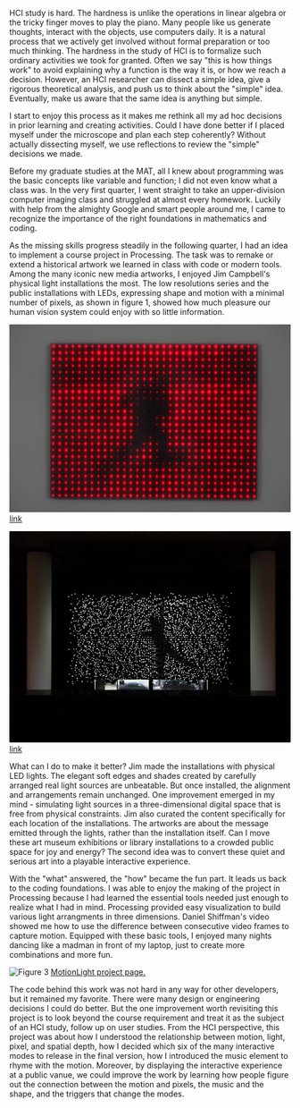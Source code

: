 HCI study is hard. The hardness is unlike the operations in linear algebra or the tricky finger moves to play the piano. Many people like us generate thoughts, interact with the objects, use computers daily. It is a natural process that we actively get involved without formal preparation or too much thinking. The hardness in the study of HCI is to formalize such ordinary activities we took for granted. Often we say "this is how things work" to avoid explaining why a function is the way it is, or how we reach a decision.  However, an HCI researcher can dissect a simple idea, give a rigorous theoretical analysis, and push us to think about the "simple" idea. Eventually, make us aware that the same idea is anything but simple.

I start to enjoy this process as it makes me rethink all my ad hoc decisions in prior learning and creating activities. Could I have done better if I placed myself under the microscope and plan each step coherently? Without actually dissecting myself, we use reflections to review the "simple" decisions we made.

Before my graduate studies at the MAT, all I knew about programming was the basic concepts like variable and function; I did not even know what a class was.  In the very first quarter, I went straight to take an upper-division computer imaging class and struggled at almost every homework. Luckily with help from the almighty Google and smart people around me, I came to recognize the importance of the right foundations in mathematics and coding.

As the missing skills progress steadily in the following quarter, I had an idea to implement a course project in Processing. The task was to remake or extend a historical artwork we learned in class with code or modern tools. Among the many iconic new media artworks, I enjoyed Jim Campbell's physical light installations the most. The low resolutions series and the public installations with LEDs, expressing shape and motion with a minimal number of pixels, as shown in figure 1, showed how much pleasure our human vision system could enjoy with so little information.

![Figure 1](imgs/jim_running_falling.jpg)  
[link](https://www.jimcampbell.tv/portfolio/low_resolution_works/running_falling/ambiguous_icon_five_running_falling/)

![Figure 2](imgs/jim_exploded_views.jpg)  
[link](https://www.jimcampbell.tv/portfolio/public_art/exploded_views/)

What can I do to make it better? Jim made the installations with physical LED lights. The elegant soft edges and shades created by carefully arranged real light sources are unbeatable. But once installed, the alignment and arrangements remain unchanged. One improvement emerged in my mind - simulating light sources in a three-dimensional digital space that is free from physical constraints. Jim also curated the content specifically for each location of the installations. The artworks are about the message emitted through the lights, rather than the installation itself. Can I move these art museum exhibitions or library installations to a crowded public space for joy and energy? The second idea was to convert these quiet and serious art into a playable interactive experience.

With the "what" answered, the "how" became the fun part. It leads us back to the coding foundations. I was able to enjoy the making of the project in Processing because I had learned the essential tools needed just enough to realize what I had in mind. Processing provided easy visualization to build various light arrangments in three dimensions. Daniel Shiffman's video showed me how to use the difference between consecutive video frames to capture motion. Equipped with these basic tools, I enjoyed many nights dancing like a madman in front of my laptop, just to create more combinations and more fun. 

![Figure 3](http://cyxu.tv/wp-content/uploads/2019/01/motionLight_5-1-e1548874177103.png)
[MotionLight project page.](http://cyxu.tv/portfolio/motionlight/)

The code behind this work was not hard in any way for other developers, but it remained my favorite. There were many design or engineering decisions I could do better. But the one improvement worth revisiting this project is to look beyond the course requirement and treat it as the subject of an HCI study, follow up on user studies. From the HCI perspective, this project was about how I understood the relationship between motion, light, pixel, and spatial depth, how I decided which six of the many interactive modes to release in the final version, how I introduced the music element to rhyme with the motion. Moreover, by displaying the interactive experience at a public vanue, we could improve the work by learning how people figure out the connection between the motion and pixels, the music and the shape, and the triggers that change the modes. 